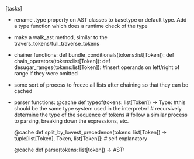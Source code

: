 [tasks]
- rename .type property on AST classes to basetype or default type. Add a type function which does a runtime check of the type
- make a walk_ast method, similar to the travers_tokens/full_traverse_tokens




- chainer functions:
    def bundle_conditionals(tokens:list[Token]):
    def chain_operators(tokens:list[Token]):
    def desugar_ranges(tokens:list[Token]): #insert operands on left/right of range if they were omitted
- some sort of process to freeze all lists after chaining so that they can be cached
- parser functions:
    @cache
    def typeof(tokens: list[Token]) -> Type: #this should be the same type system used in the interpreter!
        # recursively determine the type of the sequence of tokens
        # follow a similar process to parsing, breaking down the expressions, etc.
    
    @cache
    def split_by_lowest_precedence(tokens: list[Token]) -> tuple[list[Token], Token, list[Token]]:
        # self explanatory

    @cache
    def parse(tokens: list[token]) -> AST:
    